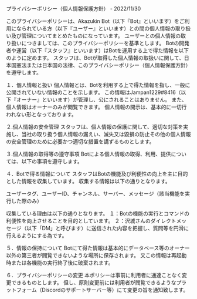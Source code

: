 プライバシーポリシー（個人情報保護方針） - 2022/11/30

このプライバシーポリシーは、Akazukin Bot（以下『Bot』といいます）をご利用になられている方（以下『ユーザー』といいます）との間の個人情報の取り扱い及び管理についてまとめたものになっています。
ユーザーとの個人情報の取り扱いにつきましては、このプライバシーポリシーを基準とします。
Botの開発者や運営（以下『スタッフ』といいます）はBotを運用する上で得た情報を以下のように定めます。
スタッフは、Botが取得した個人情報の取扱いに関して、日本国憲法または日本国の法律、このプライバシーポリシー（個人情報保護方針）を遵守します。


１．個人情報と扱い
個人情報とは、Botを利用する上で得た情報を指し、一般に公開されていない情報のことを示します。
この情報はJampan1229#8416（以下『オーナー』といいます）が管理し、公にされることはありません。
また、個人情報はオーナーのみが閲覧できます。
個人情報の開示は、基本的に一切行われない形となっております。


２.個人情報の安全管理
スタッフは、個人情報の保護に関して、適切な対策を実施し、当社の取り扱う個人情報の漏えい、滅失又は毀損の防止その他の個人情報の安全管理のために必要かつ適切な措置を講ずるものとします。


３.個人情報の取得等の遵守事項
Botによる個人情報の取得、利用、提供については、以下の事項を遵守します。


４．Botで得る情報について
スタッフはBotの機能及び利便性の向上を主に目的とした情報を収集しています。
収集する情報は以下の通りとなります。

ユーザータグ、ユーザーID、チャンネル、サーバー、メッセージ（該当機能を実行した際のみ）

収集している理由は以下の通りとなります。
１：Botの機能の実行とコマンドの利便性を向上させることを目的としています。
２：沢城さんのダイレクトメッセージ（以下「DM」と呼びます）に送信された内容を把握し、質問等を円滑に行えるようにする為です。


５．情報の保持について
Botにて得た情報は基本的にデータベース等のオーナー以外の第三者が閲覧できないような場所に保存されます。
又この情報は再起動時または各機能の実行終了後に破棄されます。


６．プライバシーポリシーの変更
本ポリシーは事前に利用者に通達ことなく変更できるものとします。
但し、原則変更前には利用者が閲覧できるようなプラットフォーム（Discordのサポートサーバー等）にて変更の旨を通知致します。
